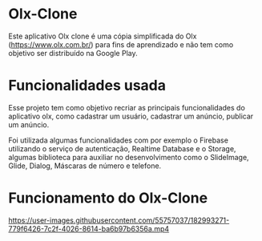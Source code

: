 # Olx-Clone

Este aplicativo Olx clone é uma cópia simplificada do Olx (https://www.olx.com.br/) para fins de aprendizado e não tem como objetivo ser distribuído na Google Play.

# Funcionalidades usada

Esse projeto tem como objetivo recriar as principais funcionalidades do aplicativo olx, 
como cadastrar um usuário, cadastrar um anúncio, publicar um anúncio.

Foi utilizada algumas funcionalidades com por exemplo o Firebase utilizando o serviço de autenticação, Realtime Database e o Storage, 
algumas biblioteca para auxiliar no desenvolvimento como o SlideImage, Glide, Dialog, Máscaras de número e telefone.

# Funcionamento do Olx-Clone

https://user-images.githubusercontent.com/55757037/182993271-779f6426-7c2f-4026-8614-ba6b97b6356a.mp4

